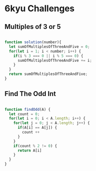 # 6kyu Challenges

## Multiples of 3 or 5

```js

function solution(number){
  let sumOfMultiplesOfThreeAndFive = 0;
  for(let i = 1; i < number; i++) {
    if(i % 3 === 0 || i % 5 === 0) {
      sumOfMultiplesOfThreeAndFive += i;
    }
  }
  return sumOfMultiplesOfThreeAndFive;
}

```

## Find The Odd Int

```js

function findOdd(A) {
  let count = 0;
  for(let i = 0; i < A.length; i++) {
    for(let j = 0; j < A.length; j++) {
      if(A[i] == A[j]) {
        count ++
      }
    }
    if(count % 2 != 0) {
      return A[i]
    }
  }
}

```